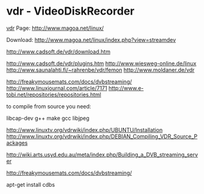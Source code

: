 # vdr - VideoDiskRecorder

[vdr](https://en.wikipedia.org/wiki/Video_disk_recorder)
Page:
http://www.magoa.net/linux/

Download:
http://www.magoa.net/linux/index.php?view=streamdev


http://www.cadsoft.de/vdr/download.htm

http://www.cadsoft.de/vdr/plugins.htm
http://www.wiesweg-online.de/linux
http://www.saunalahti.fi/~rahrenbe/vdr/femon
http://www.moldaner.de/vdr

http://freakymousemats.com/docs/dvbstreaming/
http://www.linuxjournal.com/article/7171
http://www.e-tobi.net/repositories/repositories.html

to compile from source you need:

libcap-dev
g++
make
gcc
libjpeg

http://www.linuxtv.org/vdrwiki/index.php/UBUNTU/Installation
http://www.linuxtv.org/vdrwiki/index.php/DEBIAN_Compiling_VDR_Source_Packages

http://wiki.arts.usyd.edu.au/meta/index.php/Building_a_DVB_streaming_server

http://freakymousemats.com/docs/dvbstreaming/

apt-get install cdbs
